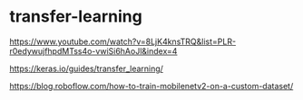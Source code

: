 # transfer-learning

https://www.youtube.com/watch?v=8LjK4knsTRQ&list=PLR-r0edywujfhpdMTss4o-vwiSi6hAoJl&index=4

https://keras.io/guides/transfer_learning/

https://blog.roboflow.com/how-to-train-mobilenetv2-on-a-custom-dataset/
